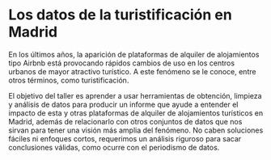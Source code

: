 Los datos de la turistificación en Madrid
===

En los últimos años, la aparición de plataformas de alquiler de alojamientos tipo Airbnb está provocando rápidos cambios de uso en los centros urbanos de mayor atractivo turístico. A este fenómeno se le conoce, entre otros términos, como turistificación.

El objetivo del taller es aprender a usar herramientas de obtención, limpieza y análisis de datos para producir un informe que ayude a entender el impacto de esta y otras plataformas de alquiler de alojamientos turísticos en Madrid, además de relacionarlo con otros conjuntos de datos que nos sirvan para tener una visión más amplia del fenómeno. No caben soluciones fáciles ni enfoques cortos, requerimos un análisis riguroso para sacar conclusiones válidas, como ocurre con el periodismo de datos.
